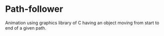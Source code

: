 # Path-follower
Animation using graphics library of C  having an object moving from start to end of a given path.
